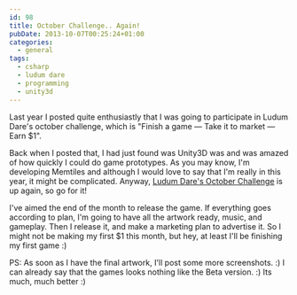 ```yaml
---
id: 98
title: October Challenge.. Again!
pubDate: 2013-10-07T00:25:24+01:00
categories:
  - general
tags:
  - csharp
  - ludum dare
  - programming
  - unity3d
---
```

Last year I posted quite enthusiastly that I was going to participate in Ludum Dare's october challenge, which is "Finish a game — Take it to market — Earn $1". 

Back when I posted that, I had just found was Unity3D was and was amazed of how quickly I could do game prototypes. As you may know, I'm developing Memtiles and although I would love to say that I'm really in this year, it might be complicated. Anyway, [Ludum Dare's October Challenge](http://www.ludumdare.com/compo/2013/09/27/october-challenge-2013/) is up again, so go for it!

I've aimed the end of the month to release the game. If everything goes according to plan, I'm going to have all the artwork ready, music, and gameplay. Then I release it, and make a marketing plan to advertise it. So I might not be making my first $1 this month, but hey, at least I'll be finishing my first game :)

PS: As soon as I have the final artwork, I'll post some more screenshots. :) I can already say that the games looks nothing like the Beta version. :) Its much, much better :)